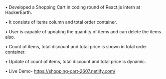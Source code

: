 • Developed a Shopping Cart in coding round of React.js intern at HackerEarth.

• It consists of items column and total order container.

• User is capable of updating the quantity of items and can delete the items also.

• Count of items, total discount and total price is shown in total order container.

• Update of count of items, total discount and total price is dynamic.

• Live Demo- https://shopping-cart-2607.netlify.com/
